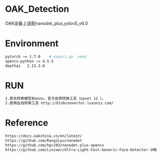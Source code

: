 # OAK_Detection
OAK设备上适配nanodet_plus,yolov5_v6.0


# Environment
```bash
pytorch >= 1.7.0    # export.py  need
opencv-python >= 4.5.5
depthai   2.13.3.0
```

# RUN
```bash
1.首先转换模型到onnx，官方自带转换工具（opset 12 ）。
2.使用在线转换工具 http://blobconverter.luxonis.com/ 
```

# Reference
```bash
https://docs.oakchina.cn/en/latest/
https://github.com/RangiLyu/nanodet
https://github.com/hpc203/nanodet-plus-opencv
https://github.com/Linzaer/Ultra-Light-Fast-Generic-Face-Detector-1MB
```

